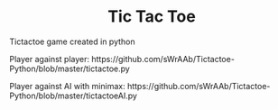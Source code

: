 <h1><center>Tic Tac Toe</center></h1>
  
<p> Tictactoe game created in python</p>
<p>Player against player: https://github.com/sWrAAb/Tictactoe-Python/blob/master/tictactoe.py </p>
<p>Player against AI with minimax: https://github.com/sWrAAb/Tictactoe-Python/blob/master/tictactoeAI.py </p>